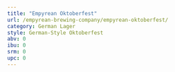 ```yaml
---
title: "Empyrean Oktoberfest"
url: /empyrean-brewing-company/empyrean-oktoberfest/
category: German Lager
style: German-Style Oktoberfest
abv: 0
ibu: 0
srm: 0
upc: 0
---
```


